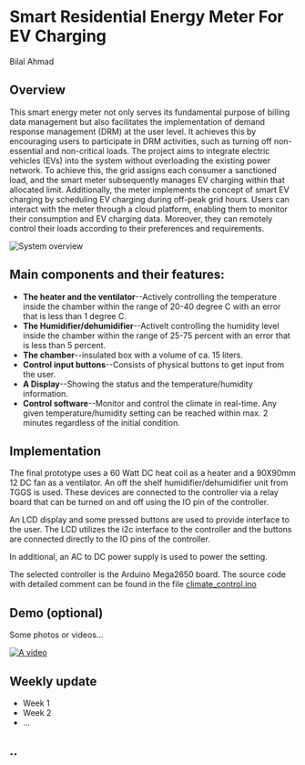 # Smart Residential Energy Meter For EV Charging
Bilal Ahmad

## Overview
This smart energy meter not only serves its fundamental purpose of billing data management but also facilitates the implementation of demand response management (DRM) at the user level. It achieves this by encouraging users to participate in DRM activities, such as turning off non-essential and non-critical loads. The project aims to integrate electric vehicles (EVs) into the system without overloading the existing power network. To achieve this, the grid assigns each consumer a sanctioned load, and the smart meter subsequently manages EV charging within that allocated limit. Additionally, the meter implements the concept of smart EV charging by scheduling EV charging during off-peak grid hours. Users can interact with the meter through a cloud platform, enabling them to monitor their consumption and EV charging data. Moreover, they can remotely control their loads according to their preferences and requirements.

![System overview](images/Project_overview.png)

## Main components and their features:
- **The heater and the ventilator**--Actively controlling the temperature inside the chamber within the range of 20-40 degree C with an error that is less than 1 degree C.
- **The Humidifier/dehumidifier**--Activelt controlling the humidity level inside the chamber within the range of 25-75 percent with an error that is less than 5 percent.
- **The chamber**--insulated box with a volume of ca. 15 liters.
- **Control input buttons**--Consists of physical buttons to get input from the user.
- **A Display**--Showing the status and the temperature/humidity information.
- **Control software**--Monitor and control the climate in real-time. Any given temperature/humidity setting can be reached within max. 2 minutes regardless of the initial condition.

## Implementation
The final prototype uses a 60 Watt DC heat coil as a heater and a 90X90mm 12 DC fan as a ventilator. An off the shelf humidifier/dehumidifier unit from TGGS is used. These devices are connected to the controller via a relay board that can be turned on and off using the IO pin of the controller.

An LCD display and some pressed buttons are used to provide interface to the user. The LCD utilizes the i2c interface to the controller and the buttons are connected directly to the IO pins of the controller.

In additional, an AC to DC power supply is used to power the setting.

The selected controller is the Arduino Mega2650 board. The source code with detailed comment can be found in the file [climate_control.ino](https://github.com/chayakornn/Example_project_summary/blob/main/climate_control.ino)

## Demo (optional)
Some photos or videos...

[![A video](https://img.youtube.com/vi/pnN55lJG_4c/0.jpg)](https://www.youtube.com/watch?v=pnN55lJG_4c)

## Weekly update
- Week 1
- Week 2
- ...

## ..
  
